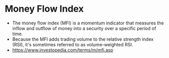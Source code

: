 # Money Flow Index

* The money flow index (MFI) is a momentum indicator that measures the inflow and outflow of money into a security over a specific period of time.
* Because the MFI adds trading volume to the relative strength index (RSI), it's sometimes referred to as volume-weighted RSI.
* https://www.investopedia.com/terms/m/mfi.asp
 
